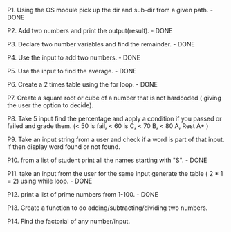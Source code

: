 P1. Using the OS module pick up the dir and sub-dir from a given path. - DONE 

P2. Add two numbers and print the output(result). - DONE

P3. Declare two number variables and find the remainder. - DONE

P4. Use the input to add two numbers. - DONE

P5. Use the input to find the average. - DONE

P6. Create a 2 times table using the for loop. - DONE

P7. Create a square root or cube of a number that is not hardcoded ( giving the user the option to decide). 

P8. Take 5 input find the percentage and apply a condition if you passed or failed and grade them. (< 50 is fail, < 60 is C, < 70 B, < 80 A, Rest A+ ) 

P9. Take an input string from a user and check if a word is part of that input. if then display word found or not found.

P10. from a list of student print all the names starting with "S". - DONE

P11. take an input from the user for the same input generate the table ( 2 * 1 = 2) using while loop. - DONE

P12. print a list of prime numbers from 1-100. - DONE

P13. Create a function to do adding/subtracting/dividing two numbers. 

P14. Find the factorial of any number/input.